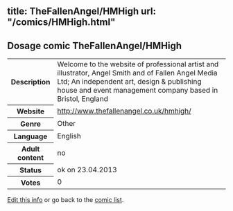 title: TheFallenAngel/HMHigh
url: "/comics/HMHigh.html"
---
Dosage comic TheFallenAngel/HMHigh
-----------------------------------------

<p id="msg"></p>
<script type="text/javascript">
if (window.location.search === '?edit_info_mail=sent_ok') {
  var elem = document.getElementById("msg");
  elem.innerHTML = 'Edited information sucessfully sent.';
  elem.className = 'ok';
}
</script>
<table class="comicinfo">
<tr>
<th>Description</th><td>Welcome to the website of professional artist and illustrator, Angel Smith and of Fallen Angel Media Ltd; An independent art, design &amp; publishing house and event management company based in Bristol, England</td>
</tr>
<tr>
<th>Website</th><td><a href="http://www.thefallenangel.co.uk/hmhigh/">http://www.thefallenangel.co.uk/hmhigh/</a></td>
</tr>
<tr>
<th>Genre</th><td>Other</td>
</tr>
<tr>
<th>Language</th><td>English</td>
</tr>
<tr>
<th>Adult content</th><td>no</td>
</tr>
<tr>
<th>Status</th><td>ok on 23.04.2013</td>
</tr>
<tr>
<th>Votes</th><td>0</td>
</tr>
</table>

[Edit this info](HMHigh_edit.html) or go back to the [comic list](../comic-index.html).
